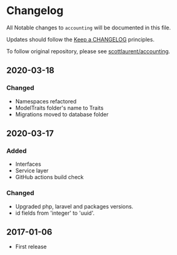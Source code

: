 # Changelog

All Notable changes to `accounting` will be documented in this file.

Updates should follow the [Keep a CHANGELOG](http://keepachangelog.com/) principles.


To follow original repository, please see [scottlaurent/accounting](https://github.com/sandervanhooft/laravel-invoicable).

## 2020-03-18
### Changed
- Namespaces refactored
- ModelTraits folder's name to Traits
- Migrations moved to database folder

## 2020-03-17
### Added
- Interfaces
- Service layer
- GitHub actions build check
### Changed
- Upgraded php, laravel and packages versions.
- id fields from 'integer' to 'uuid'.

## 2017-01-06
- First release
